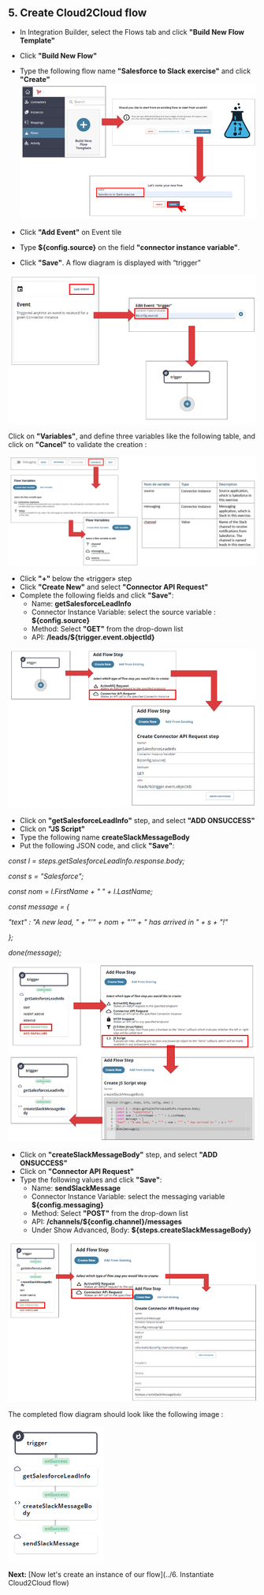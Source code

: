## 5. Create Cloud2Cloud flow

- In Integration Builder, select the Flows tab and click **"Build New Flow Template"**
- Click **"Build New Flow"**
- Type the following flow name **"Salesforce to Slack exercise"** and click **"Create"**
![Create_flow1.png](./imgs/Create_flow1.png)

- Click **"Add Event"** on Event tile
- Type **${config.source}** on the field **"connector instance variable"**.
- Click **"Save"**. A flow diagram is displayed with “trigger”


![Create_flow2.png](./imgs/Create_flow2.png)

Click on **"Variables"**, and define three variables like the following table, and click on **"Cancel"** to validate the creation : 


![Create_flow3.png](./imgs/Create_flow3.png)

- Click **"+"** below the «trigger» step
- Click **"Create New"** and select **"Connector API Request"**
- Complete the following fields and click **"Save"**:
    - Name: **getSalesforceLeadInfo**
    - Connector Instance Variable: select the source variable : **${config.source}**
    - Method: Select **"GET"** from the drop-down list
    - API: **/leads/${trigger.event.objectId}**


![Create_flow4.png](./imgs/Create_flow4.png)

- Click on **"getSalesforceLeadInfo"** step, and select **"ADD ONSUCCESS"**
- Click on **"JS Script"**
- Type the following name **createSlackMessageBody**
- Put the following JSON code, and click **"Save"**:

*const l = steps.getSalesforceLeadInfo.response.body;*

*const s = "Salesforce";*

*const nom = l.FirstName + " " + l.LastName;*

*const message = {*

*"text" : "A new lead, " + "'" + nom + "'" + " has arrived in " + s + "!"*

*};*

*done(message);*


![Create_flow5.png](./imgs/Create_flow5.png)

- Click on **"createSlackMessageBody"** step, and select **"ADD ONSUCCESS"**
- Click on **"Connector API Request"**
- Type the following values and click **"Save"**:
    - Name: **sendSlackMessage**
    - Connector Instance Variable: select the messaging variable **${config.messaging}**
    - Method: Select **"POST"** from the drop-down list
    - API: **/channels/${config.channel}/messages**
    - Under Show Advanced, Body: **${steps.createSlackMessageBody}**

![Create_flow6.png](./imgs/Create_flow6.png)

The completed flow diagram should look like the following image :


![Create_flow7.png](./imgs/Create_flow7.png)

**Next:** [Now let's create an instance of our flow](../6. Instantiate Cloud2Cloud flow)

